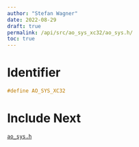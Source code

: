 ```yaml
---
author: "Stefan Wagner"
date: 2022-08-29
draft: true
permalink: /api/src/ao_sys_xc32/ao_sys.h/
toc: true
---
```


# Identifier

```c
#define AO_SYS_XC32
```

# Include Next

[`ao_sys.h`](../ao_sys/ao_sys.h.md)
